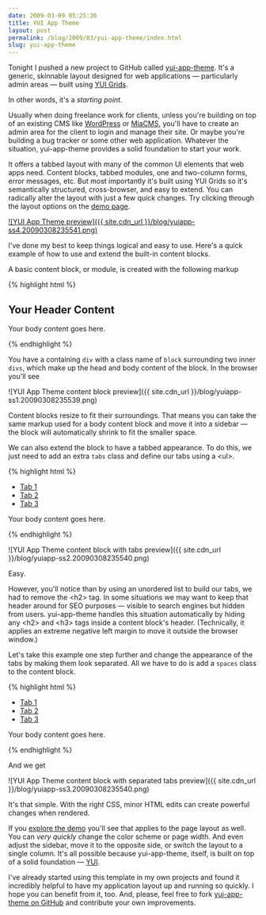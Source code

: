 ```yaml
---
date: 2009-03-09 05:25:36
title: YUI App Theme
layout: post
permalink: /blog/2009/03/yui-app-theme/index.html
slug: yui-app-theme
---
```

Tonight I pushed a new project to GitHub called [yui-app-theme](http://github.com/tylerhall/yui-app-theme/). It's a generic, skinnable layout designed for web applications &mdash; particularly admin areas &mdash; built using [YUI Grids](http://developer.yahoo.com/yui/grids/).

In other words, it's a *starting point*.

Usually when doing freelance work for clients, unless you're building on top of an existing CMS like [WordPress](http://wordpress.org/) or [MiaCMS](http://miacms.org/), you'll have to create an admin area for the client to login and manage their site. Or maybe you're building a bug tracker or some other web application. Whatever the situation, yui-app-theme provides a solid foundation to start your work.

It offers a tabbed layout with many of the common UI elements that web apps need. Content blocks, tabbed modules, one and two-column forms, error messages, etc. But most importantly it's built using YUI Grids so it's semantically structured, cross-browser, and easy to extend. You can radically alter the layout with just a few quick changes. Try clicking through the layout options on the [demo page](http://clickontyler.com/yui-app-theme/).

[![YUI App Theme preview]({{ site.cdn_url }}/blog/yuiapp-ss4.20090308235541.png)](http://clickontyler.com/yui-app-theme/)

I've done my best to keep things logical and easy to use. Here's a quick example of how to use and extend the built-in content blocks.

A basic content block, or module, is created with the following markup

{% highlight html %}
<div class="block">
    <div class="hd">
        <h2>Your Header Content</h2>
    </div>
    <div class="bd">
        <p>Your body content goes here.</p>
    </div>
</div>
{% endhighlight %}

You have a containing `div` with a class name of `block` surrounding two inner `divs`, which make up the head and body content of the block. In the browser you'll see

![YUI App Theme content block preview]({{ site.cdn_url }}/blog/yuiapp-ss1.20090308235539.png)

Content blocks resize to fit their surroundings. That means you can take the same markup used for a body content block and move it into a sidebar &mdash; the block will automatically shrink to fit the smaller space.

We can also extend the block to have a tabbed appearance. To do this, we just need to add an extra `tabs` class and define our tabs using a &lt;ul&gt;.

{% highlight html %}
<div class="block tabs">
    <div class="hd">
        <ul>
            <li class="active"><a href="#">Tab 1</a></li>
            <li><a href="#">Tab 2</a></li>
            <li><a href="#">Tab 3</a></li>
        </ul>
        <div class="clear"></div>
    </div>
    <div class="bd">
        <p>Your body content goes here.</p>
    </div>
</div>
{% endhighlight %}

![YUI App Theme content block with tabs preview]({{ site.cdn_url }}/blog/yuiapp-ss2.20090308235540.png)

Easy.

However, you'll notice than by using an unordered list to build our tabs, we had to remove the &lt;h2&gt; tag. In some situations we may want to keep that header around for SEO purposes &mdash; visible to search engines but hidden from users. yui-app-theme handles this situation automatically by hiding any &lt;h2&gt; and &lt;h3&gt; tags inside a content block's header. (Technically, it applies an extreme negative left margin to move it outside the browser window.)

Let's take this example one step further and change the appearance of the tabs by making them look separated. All we have to do is add a `spaces` class to the content block.

{% highlight html %}
<div class="block tabs spaces">
    <div class="hd">
        <ul>
            <li class="active"><a href="#">Tab 1</a></li>
            <li><a href="#">Tab 2</a></li>
            <li><a href="#">Tab 3</a></li>
        </ul>
        <div class="clear"></div>
    </div>
    <div class="bd">
        <p>Your body content goes here.</p>
    </div>
</div>
{% endhighlight %}

And we get

![YUI App Theme content block with separated tabs preview]({{ site.cdn_url }}/blog/yuiapp-ss3.20090308235540.png)

It's that simple. With the right CSS, minor HTML edits can create powerful changes when rendered.

If you [explore the demo](http://clickontyler.com/yui-app-theme/) you'll see that applies to the page layout as well. You can *very quickly* change the color scheme or page width. And even adjust the sidebar, move it to the opposite side, or switch the layout to a single column. It's all possible because yui-app-theme, itself, is built on top of a solid foundation &mdash; [YUI](http://developer.yahoo.com/yui/).

I've already started using this template in my own projects and found it incredibly helpful to have my application layout up and running so quickly. I hope you can benefit from it, too. And, please, feel free to fork [yui-app-theme on GitHub](http://github.com/tylerhall/yui-app-theme/) and contribute your own improvements.